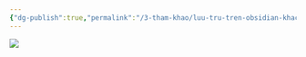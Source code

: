 ```yaml
---
{"dg-publish":true,"permalink":"/3-tham-khao/luu-tru-tren-obsidian-khac-gi-voi-notion/","dgPassFrontmatter":true,"noteIcon":"1","created":"","updated":""}
---
```



![](https://i.imgur.com/hlaJgkR.png)
